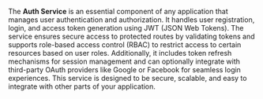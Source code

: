 The **Auth Service** is an essential component of any application that manages user authentication and authorization. It handles user registration, login, and access token generation using JWT (JSON Web Tokens). The service ensures secure access to protected routes by validating tokens and supports role-based access control (RBAC) to restrict access to certain resources based on user roles. Additionally, it includes token refresh mechanisms for session management and can optionally integrate with third-party OAuth providers like Google or Facebook for seamless login experiences. This service is designed to be secure, scalable, and easy to integrate with other parts of your application.
